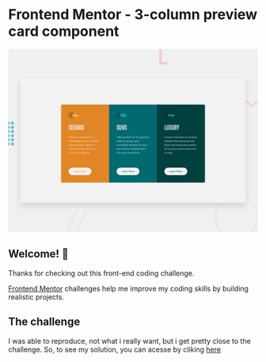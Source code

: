 # Frontend Mentor - 3-column preview card component

![Design preview for the 3-column preview card component coding challenge](./design/desktop-preview.jpg)

## Welcome! 👋

Thanks for checking out this front-end coding challenge.

[Frontend Mentor](https://www.frontendmentor.io) challenges help me improve my coding skills by building realistic projects.

## The challenge

I was able to reproduce, not what i really want, but i get pretty close to the challenge. So, to see my solution, you can acesse by cliking [here](https://lucianogin.github.io/stats-preview-card-component-main/)
